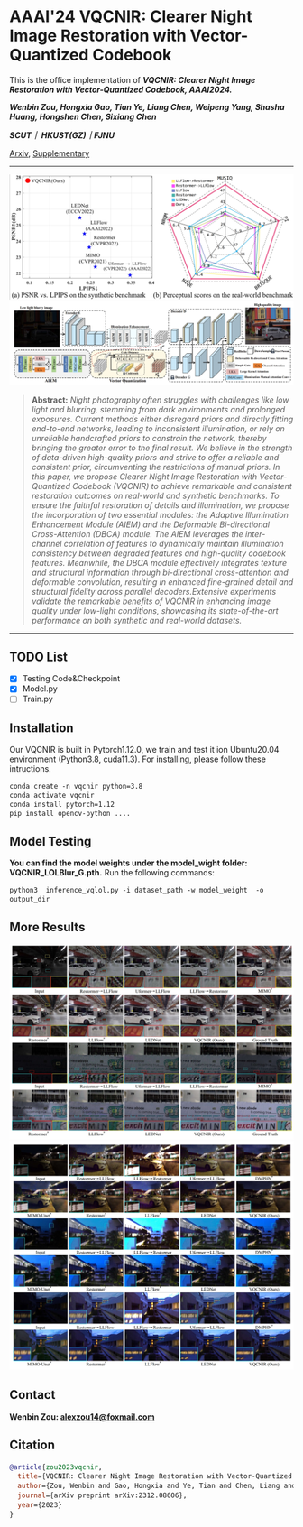# AAAI'24 VQCNIR: Clearer Night Image Restoration with Vector-Quantized Codebook

This is the office implementation of ***VQCNIR: Clearer Night Image Restoration with Vector-Quantized Codebook, AAAI2024.***

***Wenbin Zou, Hongxia Gao, Tian Ye, Liang Chen, Weipeng Yang, Shasha Huang, Hongshen Chen, Sixiang Chen***

***SCUT｜ HKUST(GZ)｜FJNU***

[Arxiv](https://arxiv.org/pdf/2312.08606), [Supplementary](Figures/VQCNIR_supp.pdf)

<hr />

![fig1.png](Figures/fig1.png)
![fig2.png](Figures/fig2.png)

> **Abstract:** *Night photography often struggles with challenges like low light and blurring, stemming from dark environments and prolonged exposures. Current methods either disregard priors and directly fitting end-to-end networks, leading to inconsistent illumination, or rely on unreliable handcrafted priors to constrain the network, thereby bringing the greater error to the final result. We believe in the strength of data-driven high-quality priors and strive to offer a reliable and consistent prior, circumventing the restrictions of manual priors.
In this paper, we propose Clearer Night Image Restoration with Vector-Quantized Codebook (VQCNIR) to achieve remarkable and consistent restoration outcomes on real-world and synthetic benchmarks. To ensure the faithful restoration of details and illumination, we propose the incorporation of two essential modules: the Adaptive Illumination Enhancement Module (AIEM) and the Deformable Bi-directional Cross-Attention (DBCA) module. The AIEM leverages the inter-channel correlation of features to dynamically maintain illumination consistency between degraded features and high-quality codebook features. Meanwhile, the DBCA module effectively integrates texture and structural information through bi-directional cross-attention and deformable convolution, resulting in enhanced fine-grained detail and structural fidelity across parallel decoders.Extensive experiments validate the remarkable benefits of VQCNIR in enhancing image quality under low-light conditions, showcasing its state-of-the-art performance on both synthetic and real-world datasets.* 

<hr />


## TODO List
- [x] Testing Code&Checkpoint
- [x] Model.py
- [ ] Train.py

## Installation
Our VQCNIR is built in Pytorch1.12.0, we train and test it ion Ubuntu20.04 environment (Python3.8, cuda11.3).
For installing, please follow these intructions.

```
conda create -n vqcnir python=3.8
conda activate vqcnir
conda install pytorch=1.12 
pip install opencv-python ....
```

## Model Testing
**You can find the model weights under the model_wight folder: VQCNIR_LOLBlur_G.pth.**
Run the following commands:
```
python3  inference_vqlol.py -i dataset_path -w model_weight  -o output_dir 
```

## More Results
![fig3.png](Figures/fig3.png)
![fig4.png](Figures/fig4.png)

## Contact
**Wenbin Zou: alexzou14@foxmail.com** 


## Citation
```bibtex
@article{zou2023vqcnir,
  title={VQCNIR: Clearer Night Image Restoration with Vector-Quantized Codebook},
  author={Zou, Wenbin and Gao, Hongxia and Ye, Tian and Chen, Liang and Yang, Weipeng and Huang, Shasha and Chen, Hongsheng and Chen, Sixiang},
  journal={arXiv preprint arXiv:2312.08606},
  year={2023}
}
```